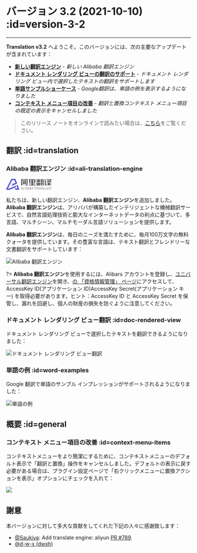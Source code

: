 # バージョン 3.2 (2021-10-10) :id=version-3-2

---

**Translation v3.2** へようこそ。このバージョンには、次の主要なアップデートが含まれています：

- [**新しい翻訳エンジン**](#ali-translation-engine) - _新しい Alibaba 翻訳エンジン_
- [**ドキュメント レンダリング ビューの翻訳のサポート**](#doc-rendered-view) - _ドキュメント レンダリング ビュー内で選択したテキストの翻訳をサポートします_
- [**単語サンプルショーケース**](#word-examples) - _Google翻訳は、単語の例を表示するようになりました_
- [**コンテキスト メニュー項目の改善**](#context-menu-items) - _翻訳と置換コンテキスト メニュー項目の既定の表示をキャンセルしました_

> このリリース ノートをオンラインで読みたい場合は、[こちら](#/ja/updates ':ignore :target=_blank')をご覧ください。


## 翻訳 :id=translation
### Alibaba 翻訳エンジン :id=ali-translation-engine

![Alibaba 翻訳エンジン](/img/ali_translate_logo.png)

私たちは、新しい翻訳エンジン、**Alibaba 翻訳エンジン**を追加しました。**Alibaba 翻訳エンジン**は、アリババが構築したインテリジェントな機械翻訳サービスで、自然言語処理技術と膨大なインターネットデータの利点に基づいて、多言語、マルチシーン、マルチモーダル言語ソリューションを提供します。

**Alibaba 翻訳エンジン**は、毎日のニーズを満たすために、毎月100万文字の無料クォータを提供しています。その豊富な言語は、テキスト翻訳とフレンドリーな文書翻訳をサポートしています：

![Alibaba 翻訳エンジン](/updates/img/v3_2/ali_doc_translation.png)

?> **Alibaba 翻訳エンジン**を使用するには、Alibars アカウントを登録し、[ユニバーサル翻訳エンジン](https://www.aliyun.com/product/ai/base_alimt)を開き、[の 「資格情報管理」 ページ](https://ram.console.aliyun.com/manage/ak)にアクセスして、AccessKey ID(アプリケーション ID)AccessKey Secret(アプリケーション キー) を取得必要があります。ヒント：AccessKey ID と AccessKey Secret を保管し、漏れを回避し、個人の財産の損失を防ぐように注意してください。

### ドキュメント レンダリング ビュー翻訳 :id=doc-rendered-view

ドキュメント レンダリング ビューで選択したテキストを翻訳できるようになりました：

![ドキュメント レンダリング ビュー翻訳](/updates/img/v3_2/translate_selection.gif)

### 単語の例 :id=word-examples

Google 翻訳で単語のサンプル インプレッションがサポートされるようになりました：

![単語の例](/updates/img/v3_2/examples.png)

## 概要 :id=general
### コンテキスト メニュー項目の改善 :id=context-menu-items

コンテキストメニューをより簡潔にするために、コンテキストメニューのデフォルト表示で「翻訳と置換」操作をキャンセルしました。デフォルトの表示に戻す必要がある場合は、プラグイン設定ページで「右クリックメニューに置換アクションを表示」オプションにチェックを入れて：

![](/updates/img/v3_2/replacement_action_option.png)

## 謝意

本バージョンに対して多大な貢献をしてくれた下記の人々に感謝致します：

- [@Saukiya](https://github.com/Saukiya): Add translate engine: aliyun [PR #789](https://github.com/YiiGuxing/TranslationPlugin/pull/789).
- [@d-w-x (dwxh)](https://github.com/d-w-x)